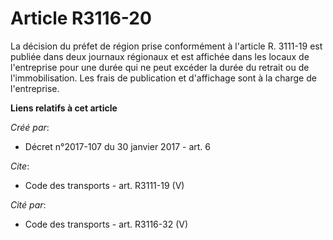 # Article R3116-20

La décision du préfet de région prise conformément à l'article R. 3111-19 est publiée dans deux journaux régionaux et est
affichée dans les locaux de l'entreprise pour une durée qui ne peut excéder la durée du retrait ou de l'immobilisation. Les
frais de publication et d'affichage sont à la charge de l'entreprise.

**Liens relatifs à cet article**

_Créé par_:

  - Décret n°2017-107 du 30 janvier 2017 - art. 6

_Cite_:

  - Code des transports - art. R3111-19 (V)

_Cité par_:

  - Code des transports - art. R3116-32 (V)
